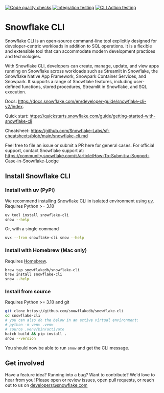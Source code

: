 <!--
 Copyright (c) 2024 Snowflake Inc.

 Licensed under the Apache License, Version 2.0 (the "License");
 you may not use this file except in compliance with the License.
 You may obtain a copy of the License at

 http://www.apache.org/licenses/LICENSE-2.0

 Unless required by applicable law or agreed to in writing, software
 distributed under the License is distributed on an "AS IS" BASIS,
 WITHOUT WARRANTIES OR CONDITIONS OF ANY KIND, either express or implied.
 See the License for the specific language governing permissions and
 limitations under the License.
 -->

[![Code quality checks](https://github.com/snowflakedb/snowflake-cli/actions/workflows/lint.yaml/badge.svg)](https://github.com/snowflakedb/snowflake-cli/actions/workflows/lint.yaml)
[![Integration testing](https://github.com/snowflakedb/snowflake-cli/actions/workflows/integration_test.yaml/badge.svg)](https://github.com/snowflakedb/snowflake-cli/actions/workflows/integration_test.yaml)
[![CLI Action testing](https://github.com/snowflakedb/snowflake-cli/actions/workflows/test_cli_action.yaml/badge.svg?branch=main)](https://github.com/snowflakedb/snowflake-cli/actions/workflows/test_cli_action.yaml)

[//]: # ([![Python 3.11]&#40;https://img.shields.io/badge/python-3.11-blue.svg&#41;]&#40;https://www.python.org/downloads/release/python-311/&#41;)

# Snowflake CLI

Snowflake CLI is an open-source command-line tool explicitly designed for developer-centric workloads in addition to SQL operations. It is a flexible and extensible tool that can accommodate modern development practices and technologies.

With Snowflake CLI, developers can create, manage, update, and view apps running on Snowflake across workloads such as Streamlit in Snowflake, the Snowflake Native App Framework, Snowpark Container Services, and Snowpark. It supports a range of Snowflake features, including user-defined functions, stored procedures, Streamlit in Snowflake, and SQL execution.

Docs: <https://docs.snowflake.com/en/developer-guide/snowflake-cli-v2/index>.

Quick start: <https://quickstarts.snowflake.com/guide/getting-started-with-snowflake-cli>

Cheatsheet: <https://github.com/Snowflake-Labs/sf-cheatsheets/blob/main/snowflake-cli.md>


Feel free to file an issue or submit a PR here for general cases. For official support, contact Snowflake support at: https://community.snowflake.com/s/article/How-To-Submit-a-Support-Case-in-Snowflake-Lodge

## Install Snowflake CLI

### Install with uv (PyPi)

We recommend installing Snowflake CLI in isolated environment using [uv](https://docs.astral.sh/uv/guides/tools/#installing-tools). Requires Python >= 3.10

```bash
uv tool install snowflake-cli
snow --help
```

Or, with a single command
```bash
uvx --from snowflake-cli snow --help
```

### Install with Homebrew (Mac only)

Requires [Homebrew](https://brew.sh/).

```bash
brew tap snowflakedb/snowflake-cli
brew install snowflake-cli
snow --help
```

### Install from source

Requires Python >= 3.10 and git

```bash
git clone https://github.com/snowflakedb/snowflake-cli
cd snowflake-cli
# you can also do the below in an active virtual environment:
# python -m venv .venv
# source .venv/bin/activate
hatch build && pip install .
snow --version
```

You should now be able to run `snow` and get the CLI message.

## Get involved

Have a feature idea? Running into a bug? Want to contribute? We'd love to hear from you!
Please open or review issues, open pull requests, or reach out to us on <developers@snowflake.com>
